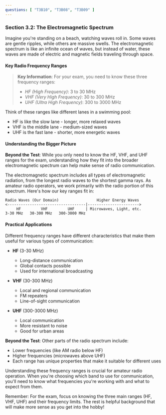 ```yaml
---
questions: [ "T3B10", "T3B08", "T3B09" ]
---
```


### Section 3.2: The Electromagnetic Spectrum

Imagine you're standing on a beach, watching waves roll in. Some waves are gentle ripples, while others are massive swells. The electromagnetic spectrum is like an infinite ocean of waves, but instead of water, these waves are made of electric and magnetic fields traveling through space.

#### Key Radio Frequency Ranges

> **Key Information**: For your exam, you need to know these three frequency ranges:
> - *HF (High Frequency)*: 3 to 30 MHz
> - *VHF (Very High Frequency)*: 30 to 300 MHz
> - *UHF (Ultra High Frequency)*: 300 to 3000 MHz

Think of these ranges like different lanes in a swimming pool:
- HF is like the slow lane - longer, more relaxed waves
- VHF is the middle lane - medium-sized waves
- UHF is the fast lane - shorter, more energetic waves

#### Understanding the Bigger Picture

**Beyond the Test**: While you only need to know the HF, VHF, and UHF ranges for the exam, understanding how they fit into the broader electromagnetic spectrum can help make sense of radio communication.

The electromagnetic spectrum includes all types of electromagnetic radiation, from the longest radio waves to the shortest gamma rays. As amateur radio operators, we work primarily with the radio portion of this spectrum. Here's how our key ranges fit in:

```
Radio Waves (Our Domain)                 Higher Energy Waves
<-----------------------------------|----------------------->
     HF         VHF         UHF     | Microwaves, Light, etc.
3-30 MHz   30-300 MHz   300-3000 MHz
```

#### Practical Applications

Different frequency ranges have different characteristics that make them useful for various types of communication:

- **HF** (3-30 MHz)
  - Long-distance communication
  - Global contacts possible
  - Used for international broadcasting

- **VHF** (30-300 MHz)
  - Local and regional communication
  - FM repeaters
  - Line-of-sight communication

- **UHF** (300-3000 MHz)
  - Local communication
  - More resistant to noise
  - Good for urban areas

**Beyond the Test**: Other parts of the radio spectrum include:
- Lower frequencies (like AM radio below HF)
- Higher frequencies (microwaves above UHF)
- Each range has unique properties that make it suitable for different uses

Understanding these frequency ranges is crucial for amateur radio operation. When you're choosing which band to use for communication, you'll need to know what frequencies you're working with and what to expect from them.

Remember: For the exam, focus on knowing the three main ranges (HF, VHF, UHF) and their frequency limits. The rest is helpful background that will make more sense as you get into the hobby!
